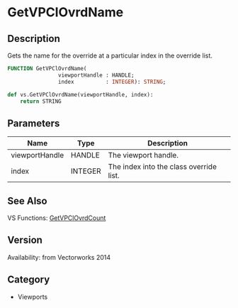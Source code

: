 # GetVPClOvrdName

## Description
Gets the name for the override at a particular index in the override list.

```pascal
FUNCTION GetVPClOvrdName(
				viewportHandle : HANDLE;
				index          : INTEGER): STRING;
```

```python
def vs.GetVPClOvrdName(viewportHandle, index):
    return STRING
```

## Parameters
|Name|Type|Description|
|---|---|---|
|viewportHandle|HANDLE|The viewport handle.|
|index|INTEGER|The index into the class override list.|

## See Also
VS Functions:
[GetVPClOvrdCount](GetVPClOvrdCount.md)

## Version
Availability: from Vectorworks 2014

## Category
* Viewports

